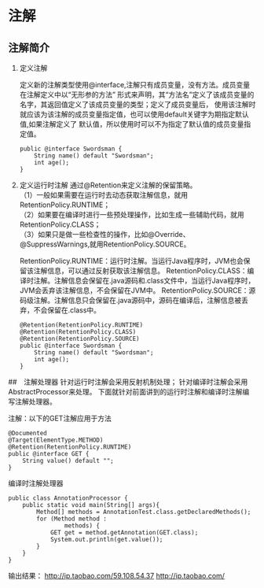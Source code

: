 # 注解

## 注解简介
1. 定义注解 

    定义新的注解类型使用@interface,注解只有成员变量，没有方法。成员变量在注解定义中以“无形参的方法”
    形式来声明，其“方法名”定义了该成员变量的名字，其返回值定义了该成员变量的类型；定义了成员变量后，
    使用该注解时就应该为该注解的成员变量指定值，也可以使用default关键字为期指定默认值,如果注解定义了
    默认值，所以使用时可以不为指定了默认值的成员变量指定值。
    ```
    public @interface Swordsman {
        String name() default "Swordsman";
        int age();
    }
    ```
2. 定义运行时注解
    通过@Retention来定义注解的保留策略。     
    （1）一般如果需要在运行时去动态获取注解信息，就用RetentionPolicy.RUNTIME；   
    （2）如果要在编译时进行一些预处理操作，比如生成一些辅助代码，就用RetentionPolicy.CLASS；     
    （3）如果只是做一些检查性的操作，比如@Override、@SuppressWarnings,就用RetentionPolicy.SOURCE。        
    
    RetentionPolicy.RUNTIME：运行时注解。当运行Java程序时，JVM也会保留该注解信息，可以通过反射获取该注解信息。
    RetentionPolicy.CLASS：编译时注解。注解信息会保留在.java源码和.class文件中，当运行Java程序时，JVM会丢弃该注解信息，不会保留在JVM中。
    RetentionPolicy.SOURCE：源码级注解。注解信息只会保留在.java源码中，源码在编译后，注解信息被丢弃，不会保留在.class中。
    ```
    @Retention(RetentionPolicy.RUNTIME)
    @Retention(RetentionPolicy.CLASS)
    @Retention(RetentionPolicy.SOURCE)
    public @interface Swordsman {
        String name() default "Swordsman";
        int age();
    }
    ```  
##　注解处理器
    针对运行时注解会采用反射机制处理；
    针对编译时注解会采用AbstractProcessor来处理。
    下面就针对前面讲到的运行时注解和编译时注解编写注解处理器。
    
注解：以下的GET注解应用于方法
```
@Documented
@Target(ElementType.METHOD)
@Retention(RetentionPolicy.RUNTIME)
public @interface GET {
    String value() default "";
}
```

编译时注解处理器
```
public class AnnotationProcessor {
    public static void main(String[] args){
        Method[] methods = AnnotationTest.class.getDeclaredMethods();
        for (Method method :
                methods) {
            GET get = method.getAnnotation(GET.class);
            System.out.println(get.value());
        }
    }
}
```
输出结果：
http://ip.taobao.com/59.108.54.37
http://ip.taobao.com/
    





